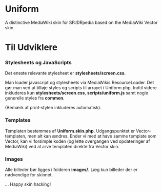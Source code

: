 Uniform
===============

A distinctive MediaWiki skin for SPJDRpedia based on the MediaWiki Vector skin.


Til Udviklere
===============

### Stylesheets og JavaScripts

Det eneste relevante stylesheet er **stylesheets/screen.css**.

Man loader javascript og stylesheets via MediaWikis ResourceLoader. Det gør man ved at tilføje styles og scripts til arrayet i Uniform.php. Indtil videre inkluderes kun **stylesheets/screen.css**, **scripts/uniform.js** samt nogle generelle styles fra **common**.

(Bemærk at print-stylen inkluderes automatisk).

### Templates

Templaten bestemmes af **Uniform.skin.php**. Udgangspunktet er Vector-templaten, men alt kan ændres. Ender vi med at have samme template som Vector, kan vi forsimple koden (og lette overgangen ved opdateringer af MediaWiki) ved at arve templaten direkte fra Vector skin.

### Images

Alle billeder bør ligges i folderen **images/**. Læg kun billeder der er nødvendige for skinnet.


... Happy skin hacking!
